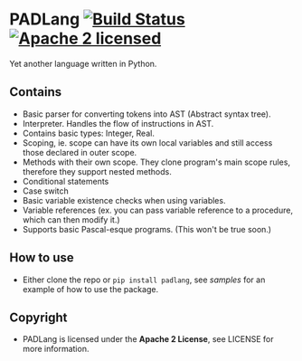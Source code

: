 # PADLang [![Build Status](https://travis-ci.org/zaklaus/padlang.svg?branch=master)](https://travis-ci.org/zaklaus/padlang) [![Apache 2 licensed](https://img.shields.io/hexpm/l/plug.svg?maxAge=2592000)](https://github.com/arogan-group/DZMLang/blob/master/LICENSE)

Yet another language written in Python.

## Contains
* Basic parser for converting tokens into AST (Abstract syntax tree).
* Interpreter. Handles the flow of instructions in AST.
* Contains basic types: Integer, Real.
* Scoping, ie. scope can have its own local variables and still access those declared in outer scope.
* Methods with their own scope. They clone program's main scope rules, therefore they support nested methods.
* Conditional statements
* Case switch
* Basic variable existence checks when using variables.
* Variable references (ex. you can pass variable reference to a procedure, which can then modify it.)
* Supports basic Pascal-esque programs. (This won't be true soon.)

## How to use
* Either clone the repo or `pip install padlang`, see *samples* for an example of how to use the package.

## Copyright
* PADLang is licensed under the **Apache 2 License**, see LICENSE for more information.
